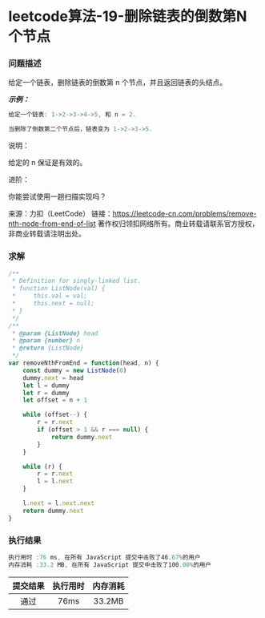 # leetcode算法-19-删除链表的倒数第N个节点

### 问题描述

给定一个链表，删除链表的倒数第 n 个节点，并且返回链表的头结点。

***示例：***

```js
给定一个链表: 1->2->3->4->5, 和 n = 2.

当删除了倒数第二个节点后，链表变为 1->2->3->5.
```
说明：

给定的 n 保证是有效的。

进阶：

你能尝试使用一趟扫描实现吗？

来源：力扣（LeetCode）
链接：https://leetcode-cn.com/problems/remove-nth-node-from-end-of-list
著作权归领扣网络所有。商业转载请联系官方授权，非商业转载请注明出处。

### 求解

```js
/**
 * Definition for singly-linked list.
 * function ListNode(val) {
 *     this.val = val;
 *     this.next = null;
 * }
 */
/**
 * @param {ListNode} head
 * @param {number} n
 * @return {ListNode}
 */
var removeNthFromEnd = function(head, n) {
    const dummy = new ListNode(0)
    dummy.next = head
    let l = dummy
    let r = dummy
    let offset = n + 1

    while (offset--) {
        r = r.next
        if (offset > 1 && r === null) {
            return dummy.next
        }
    }

    while (r) {
        r = r.next
        l = l.next
    }

    l.next = l.next.next
    return dummy.next
}
```

### 执行结果

```js
执行用时 :76 ms, 在所有 JavaScript 提交中击败了46.67%的用户
内存消耗 :33.2 MB, 在所有 JavaScript 提交中击败了100.00%的用户
```

| 提交结果 | 执行用时 | 内存消耗 |
|:------:|:------:|:-------:|
|   通过  | 76ms  |  33.2MB |


